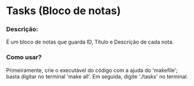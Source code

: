 # Tasks (Bloco de notas)

### Descrição:
É um bloco de notas que guarda ID, Título e Descrição de cada nota.

### Como usar?
Primeiramente, crie o executável do código com a ajuda do 'makefile'; basta digitar no terminal 'make all'. Em seguida, digite './tasks' no terminal.